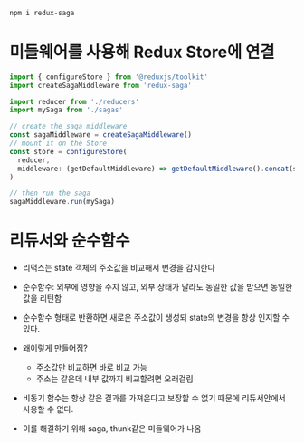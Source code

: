 ```bash
npm i redux-saga
```



# 미들웨어를 사용해 Redux Store에 연결

```javascript
import { configureStore } from '@reduxjs/toolkit'
import createSagaMiddleware from 'redux-saga'

import reducer from './reducers'
import mySaga from './sagas'

// create the saga middleware
const sagaMiddleware = createSagaMiddleware()
// mount it on the Store
const store = configureStore(
  reducer, 
  middleware: (getDefaultMiddleware) => getDefaultMiddleware().concat(sagaMiddleware),
)

// then run the saga
sagaMiddleware.run(mySaga)
```





# 리듀서와 순수함수

- 리덕스는 state 객체의 주소값을 비교해서 변경을 감지한다
- 순수함수: 외부에 영향을 주지 않고, 외부 상태가 달라도 동일한 값을 받으면 동일한 값을 리턴함

- 순수함수 형태로 반환하면 새로운 주소값이 생성되 state의 변경을 항상 인지할 수 있다.
- 왜이렇게 만들어짐?
  - 주소값만 비교하면 바로 비교 가능
  - 주소는 같은데 내부 값까지 비교할려면 오래걸림



- 비동기 함수는 항상 같은 결과를 가져온다고 보장할 수 없기 때문에 리듀서안에서 사용할 수 없다.



- 이를 해결하기 위해 saga, thunk같은 미들웨어가 나옴
